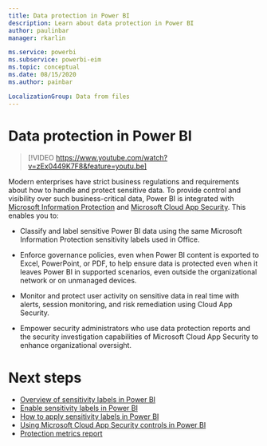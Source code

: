 ```yaml
---
title: Data protection in Power BI
description: Learn about data protection in Power BI
author: paulinbar
manager: rkarlin

ms.service: powerbi
ms.subservice: powerbi-eim
ms.topic: conceptual
ms.date: 08/15/2020
ms.author: painbar

LocalizationGroup: Data from files
---
```

# Data protection in Power BI

>[!VIDEO https://www.youtube.com/watch?v=zEx0449K7F8&feature=youtu.be]

Modern enterprises have strict business regulations and requirements about how to handle and protect sensitive data. To provide control and visibility over such business-critical data, Power BI is integrated with [Microsoft Information Protection]( https://docs.microsoft.com/en-us/microsoft-365/compliance/sensitivity-labels?view=o365-worldwide) and [Microsoft Cloud App Security]( https://docs.microsoft.com/cloud-app-security/what-is-cloud-app-security). This enables you to:

* Classify and label sensitive Power BI data using the same Microsoft Information Protection sensitivity labels used in Office.

* Enforce governance policies, even when Power BI content is exported to Excel, PowerPoint, or PDF, to help ensure data is protected even when it leaves Power BI in supported scenarios, even outside the organizational network or on unmanaged devices.

* Monitor and protect user activity on sensitive data in real time with alerts, session monitoring, and risk remediation using Cloud App Security.

* Empower security administrators who use data protection reports and the security investigation capabilities of Microsoft Cloud App Security to enhance organizational oversight.

# Next steps
* [Overview of sensitivity labels in Power BI](service-security-sensitivity-label-overview.md)
* [Enable sensitivity labels in Power BI](service-security-enable-data-sensitivity-labels.md)
* [How to apply sensitivity labels in Power BI](service-security-apply-data-sensitivity-labels.md)
* [Using Microsoft Cloud App Security controls in Power BI](service-security-using-microsoft-cloud-app-security-controls.md)
* [Protection metrics report](service-security-data-protection-metrics-report.md)